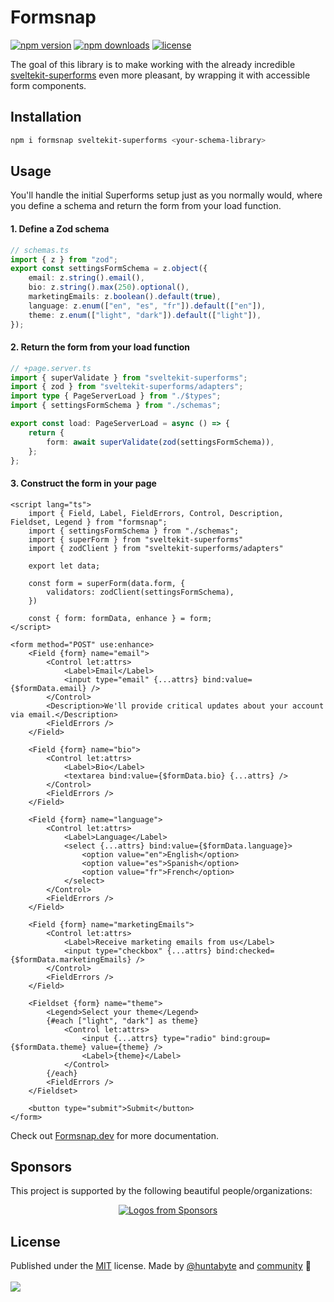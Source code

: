 # Formsnap

<!-- automd:badges license name="formsnap" color="blue" github="svecosystem/formsnap" -->

[![npm version](https://flat.badgen.net/npm/v/formsnap?color=blue)](https://npmjs.com/package/formsnap)
[![npm downloads](https://flat.badgen.net/npm/dm/formsnap?color=blue)](https://npmjs.com/package/formsnap)
[![license](https://flat.badgen.net/github/license/svecosystem/formsnap?color=blue)](https://github.com/svecosystem/formsnap/blob/main/LICENSE)

<!-- /automd -->

The goal of this library is to make working with the already incredible [sveltekit-superforms](https://github.com/ciscoheat/sveltekit-superforms) even more pleasant, by wrapping it with accessible form components.

## Installation

```bash
npm i formsnap sveltekit-superforms <your-schema-library>
```

## Usage

You'll handle the initial Superforms setup just as you normally would, where you define a schema and return the form from your load function.

#### 1. Define a Zod schema

```ts
// schemas.ts
import { z } from "zod";
export const settingsFormSchema = z.object({
	email: z.string().email(),
	bio: z.string().max(250).optional(),
	marketingEmails: z.boolean().default(true),
	language: z.enum(["en", "es", "fr"]).default(["en"]),
	theme: z.enum(["light", "dark"]).default(["light"]),
});
```

#### 2. Return the form from your load function

```ts
// +page.server.ts
import { superValidate } from "sveltekit-superforms";
import { zod } from "sveltekit-superforms/adapters";
import type { PageServerLoad } from "./$types";
import { settingsFormSchema } from "./schemas";

export const load: PageServerLoad = async () => {
	return {
		form: await superValidate(zod(settingsFormSchema)),
	};
};
```

#### 3. Construct the form in your page

```svelte
<script lang="ts">
	import { Field, Label, FieldErrors, Control, Description, Fieldset, Legend } from "formsnap";
	import { settingsFormSchema } from "./schemas";
	import { superForm } from "sveltekit-superforms"
	import { zodClient } from "sveltekit-superforms/adapters"

	export let data;

	const form = superForm(data.form, {
		validators: zodClient(settingsFormSchema),
	})

	const { form: formData, enhance } = form;
</script>

<form method="POST" use:enhance>
	<Field {form} name="email">
		<Control let:attrs>
			<Label>Email</Label>
			<input type="email" {...attrs} bind:value={$formData.email} />
		</Control>
		<Description>We'll provide critical updates about your account via email.</Description>
		<FieldErrors />
	</Field>

	<Field {form} name="bio">
		<Control let:attrs>
			<Label>Bio</Label>
			<textarea bind:value={$formData.bio} {...attrs} />
		</Control>
		<FieldErrors />
	</Field>

	<Field {form} name="language">
		<Control let:attrs>
			<Label>Language</Label>
			<select {...attrs} bind:value={$formData.language}>
				<option value="en">English</option>
				<option value="es">Spanish</option>
				<option value="fr">French</option>
			</select>
		</Control>
		<FieldErrors />
	</Field>

	<Field {form} name="marketingEmails">
		<Control let:attrs>
			<Label>Receive marketing emails from us</Label>
			<input type="checkbox" {...attrs} bind:checked={$formData.marketingEmails} />
		</Control>
		<FieldErrors />
	</Field>

	<Fieldset {form} name="theme">
		<Legend>Select your theme</Legend>
		{#each ["light", "dark"] as theme}
			<Control let:attrs>
				<input {...attrs} type="radio" bind:group={$formData.theme} value={theme} />
				<Label>{theme}</Label>
			</Control>
		{/each}
		<FieldErrors />
	</Fieldset>

	<button type="submit">Submit</button>
</form>
```

Check out [Formsnap.dev](https://formsnap.dev) for more documentation.

## Sponsors

This project is supported by the following beautiful people/organizations:

<p align="center">
  <a href="https://github.com/sponsors/huntabyte">
    <img src='https://cdn.jsdelivr.net/gh/huntabyte/static/sponsors.svg' alt="Logos from Sponsors" />
  </a>
</p>

## License

<!-- automd:contributors license=MIT author="huntabyte" github="svecosystem/formsnap" -->

Published under the [MIT](https://github.com/svecosystem/formsnap/blob/main/LICENSE) license.
Made by [@huntabyte](https://github.com/huntabyte) and [community](https://github.com/svecosystem/formsnap/graphs/contributors) 💛
<br><br>
<a href="https://github.com/svecosystem/formsnap/graphs/contributors">
<img src="https://contrib.rocks/image?repo=svecosystem/formsnap" />
</a>

<!-- /automd -->
